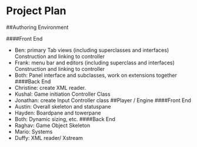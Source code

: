 Project Plan
===================

##Authoring Environment

####Front End
- Ben: primary Tab views (including superclasses and interfaces)
Construction and linking to controller
- Frank: menu bar and editors (including superclass and interfaces)
Construction and linking to controller
- Both: Panel interface and subclasses, work on extensions together
####Back End
- Christine: create XML reader.
- Kushal: Game initiation Controller Class
- Jonathan: create Input Controller class
##Player / Engine
####Front End
- Austin: Overall skeleton and statuspane
- Hayden: Boardpane and towerpane
- Both: Dynamic sizing, etc.
####Back End
- Raghav: Game Object Skeleton
- Mario: Systems 
- Duffy: XML reader/ Xstream
